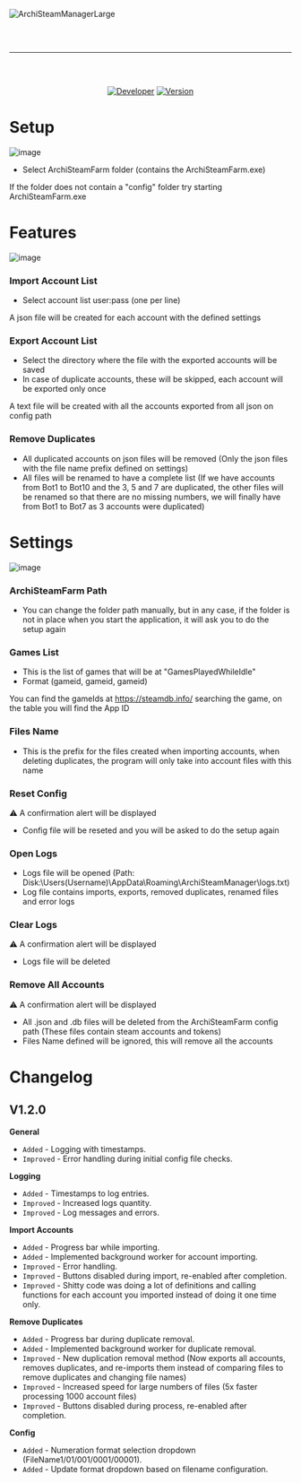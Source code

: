 ![ArchiSteamManagerLarge](https://github.com/Xeneht/ArchiSteamManager/assets/99096857/d9e03341-8285-495a-aaba-86653ea1d787)

<hr style="border-radius: 2%; margin-top: 60px; margin-bottom: 60px;" noshade="" size="20" width="100%">

<div align="center">

[![Developer](https://img.shields.io/badge/Developer-Xeneht-red.svg?style=flat&logo=github)](https://github.com/Xeneht)
[![Version](https://img.shields.io/badge/Version-1.2.0-blue.svg?style=flat&logo=github)](https://github.com/Xeneht/ArchiSteamManager/releases/tag/Download)

</div>

# Setup
![image](https://github.com/Xeneht/ArchiSteamManager/assets/99096857/c7cfc63b-f8bd-4548-8395-8cc019becb03)

- Select ArchiSteamFarm folder (contains the ArchiSteamFarm.exe)

If the folder does not contain a "config" folder try starting ArchiSteamFarm.exe

# Features
![image](https://github.com/Xeneht/ArchiSteamManager/assets/99096857/f503dd7d-213a-4d74-a8bf-e5eccad43c0e)

### Import Account List
- Select account list user:pass (one per line)

A json file will be created for each account with the defined settings

### Export Account List
- Select the directory where the file with the exported accounts will be saved
- In case of duplicate accounts, these will be skipped, each account will be exported only once

A text file will be created with all the accounts exported from all json on config path

### Remove Duplicates
- All duplicated accounts on json files will be removed (Only the json files with the file name prefix defined on settings)
- All files will be renamed to have a complete list (If we have accounts from Bot1 to Bot10 and the 3, 5 and 7 are duplicated, the other files will be renamed so that there are no missing numbers, we will finally have from Bot1 to Bot7 as 3 accounts were duplicated)

# Settings
![image](https://github.com/Xeneht/ArchiSteamManager/assets/99096857/67fbb8b4-461e-4866-bec8-07365d2613ab)

### ArchiSteamFarm Path
- You can change the folder path manually, but in any case, if the folder is not in place when you start the application, it will ask you to do the setup again

### Games List
- This is the list of games that will be at "GamesPlayedWhileIdle"
- Format (gameid, gameid, gameid)

You can find the gameIds at https://steamdb.info/ searching the game, on the table you will find the App ID

### Files Name
- This is the prefix for the files created when importing accounts, when deleting duplicates, the program will only take into account files with this name

### Reset Config
⚠️ A confirmation alert will be displayed
- Config file will be reseted and you will be asked to do the setup again

### Open Logs
- Logs file will be opened (Path: Disk:\Users\(Username)\AppData\Roaming\ArchiSteamManager\logs.txt)
- Log file contains imports, exports, removed duplicates, renamed files and error logs

### Clear Logs
⚠️ A confirmation alert will be displayed
- Logs file will be deleted

### Remove All Accounts
⚠️ A confirmation alert will be displayed
- All .json and .db files will be deleted from the ArchiSteamFarm config path (These files contain steam accounts and tokens)
- Files Name defined will be ignored, this will remove all the accounts



# Changelog

## V1.2.0

**General**

- `Added` - Logging with timestamps.
- `Improved` - Error handling during initial config file checks.

**Logging**

- `Added` - Timestamps to log entries.
- `Improved` - Increased logs quantity.
- `Improved` - Log messages and errors.

**Import Accounts**

- `Added` - Progress bar while importing.
- `Added` - Implemented background worker for account importing.
- `Improved` - Error handling.
- `Improved` - Buttons disabled during import, re-enabled after completion.
- `Improved` - Shitty code was doing a lot of definitions and calling functions for each account you imported instead of doing it one time only.

**Remove Duplicates**

- `Added` - Progress bar during duplicate removal.
- `Added` - Implemented background worker for duplicate removal.
- `Improved` - New duplication removal method (Now exports all accounts, removes duplicates, and re-imports them instead of comparing files to remove duplicates and changing file names)
- `Improved` - Increased speed for large numbers of files (5x faster processing 1000 account files)
- `Improved` - Buttons disabled during process, re-enabled after completion.

**Config**
- `Added` - Numeration format selection dropdown (FileName1/01/001/0001/00001).
- `Added` - Update format dropdown based on filename configuration.
